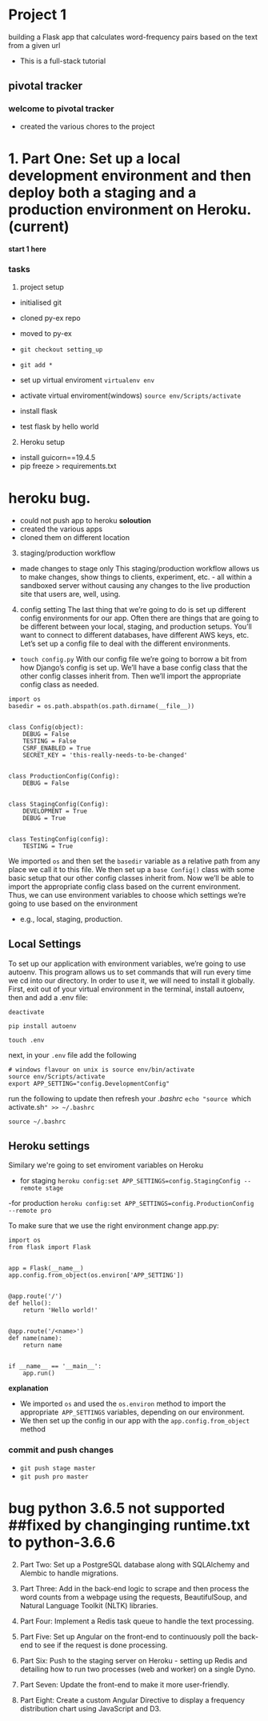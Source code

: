 # Project 1
building a Flask app that calculates word-frequency
pairs based on the text from a given url

- This is a full-stack tutorial

## pivotal tracker
### welcome to pivotal tracker
- created the various chores to the project


# 1. Part One: Set up a local development environment and then deploy both a staging and a production environment on Heroku. (current)
**start 1 here**

### tasks
1. project setup

- initialised git
- cloned py-ex repo
- moved to py-ex
- `git checkout setting_up`
- `git add *`

- set up virtual enviroment
`virtualenv env`
- activate virtual enviroment(windows)
`source env/Scripts/activate`

- install flask
- test flask by hello world


2. Heroku setup

- install guicorn==19.4.5
- pip freeze > requirements.txt

# heroku bug.

- could not push app to heroku
**soloution**
- created the various apps
- cloned them on different location

3. staging/production workflow

- made changes to stage only
This staging/production workflow allows us to make changes, show things to clients, experiment, etc. - all within a sandboxed server without causing any changes to the live production site that users are, well, using.


4. config setting
The last thing that we’re going to do is set up different config environments for our app. Often there are things that are going to be different between your local, staging, and production setups. You’ll want to connect to different databases, have different AWS keys, etc. Let’s set up a config file to deal with the different environments.
- `touch config.py`
With our config file we’re going to borrow a bit from how Django’s config is set up. We’ll have a base config class that the other config classes inherit from. Then we’ll import the appropriate config class as needed.

```
import os
basedir = os.path.abspath(os.path.dirname(__file__))


class Config(object):
    DEBUG = False
    TESTING = False
    CSRF_ENABLED = True
    SECRET_KEY = 'this-really-needs-to-be-changed'


class ProductionConfig(Config):
    DEBUG = False


class StagingConfig(Config):
    DEVELOPMENT = True
    DEBUG = True


class TestingConfig(config):
    TESTING = True
```

We imported `os` and then set the `basedir` variable as a relative path from any place we call it to this file. 
We then set up a `base Config()` class with some basic setup that our other config classes inherit from. 
Now we’ll be able to import the appropriate config class based on the current environment. 
Thus, we can use environment variables to choose which settings we’re going to use based on the environment 
- e.g., local, staging, production.

## Local Settings

To set up our application with environment variables, we’re going to use autoenv. 
This program allows us to set commands that will run every time we cd into our directory. 
In order to use it, we will need to install it globally. 
First, exit out of your virtual environment in the terminal, install autoenv, then and add a .env file:

```
deactivate

pip install autoenv

touch .env
```
next, in your `.env` file add the following
```
# windows flavour on unix is source env/bin/activate
source env/Scripts/activate
export APP_SETTING="config.DevelopmentConfig"

```
run the following to update then refresh your *.bashrc*
`echo "source `which activate.sh`" >> ~/.bashrc`

`source ~/.bashrc`

## Heroku settings
Similary we're going to set enviroment variables on Heroku

- for staging
`heroku config:set APP_SETTINGS=config.StagingConfig --remote stage`

-for production
`heroku config:set APP_SETTINGS=config.ProductionConfig --remote pro`

To make sure that we use the right environment change app.py:
```
import os
from flask import Flask


app = Flask(__name__)
app.config.from_object(os.environ['APP_SETTING'])


@app.route('/')
def hello():
    return 'Hello world!'


@app.route('/<name>')
def name(name):
    return name


if __name__ == '__main__':
    app.run()
```
**explanation**
- We imported `os` and used the `os.environ` method to import the appropriate` APP_SETTINGS` variables,
 depending on our environment. 
- We then set up the config in our app with the `app.config.from_object` method


### commit and push changes 
- `git push stage master`
- `git push pro master`

# bug python 3.6.5 not supported ##fixed by changinging runtime.txt to python-3.6.6


2. Part Two: Set up a PostgreSQL database along with SQLAlchemy and Alembic to handle migrations.

3. Part Three: Add in the back-end logic to scrape and then process the word counts from a webpage using the requests, BeautifulSoup, and Natural Language Toolkit (NLTK) libraries.

4. Part Four: Implement a Redis task queue to handle the text processing.

5. Part Five: Set up Angular on the front-end to continuously poll the back-end to see if the request is done processing.

6. Part Six: Push to the staging server on Heroku - setting up Redis and detailing how to run two processes (web and worker) on a single Dyno.

7. Part Seven: Update the front-end to make it more user-friendly.

8. Part Eight: Create a custom Angular Directive to display a frequency distribution chart using JavaScript and D3.

